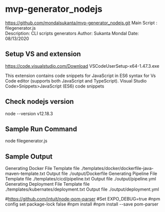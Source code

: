 # mvp-generator_nodejs
https://github.com/mondalsukanta/mvp-generator_nodejs.git
Main Script : filegenerator.js  
Description: CLI scripts generators
Author: Sukanta Mondal
Date: 08/13/2020

Setup VS and extension 
---------------------------
https://code.visualstudio.com/Download
VSCodeUserSetup-x64-1.47.3.exe

This extension contains code snippets for JavaScript in ES6 syntax for Vs Code editor (supports both JavaScript and TypeScript).
Visual Studio Code>Snippets>JavaScript (ES6) code snippets

Check nodejs version
---------------------------
node --version
v12.18.3

Sample Run Command
---------------------------
node filegenerator.js

Sample Output
---------------------------
Generating Docker File
Template file ./templates/docker/dockerfile-java-maven-template.txt
Output file ./output/Dockerfile
Generating Pipeline File
Template file ./templates/cicd/pipeline.txt
Output file ./output/pipeline.yml
Generating Deployment File
Template file ./templates/kubernates/deployment.txt
Output file ./output/deployment.yml

#https://github.com/intuit/node-pom-parser
#Set EXPO_DEBUG=true
#npm config set package-lock false
#npm install
#npm install --save pom-parser